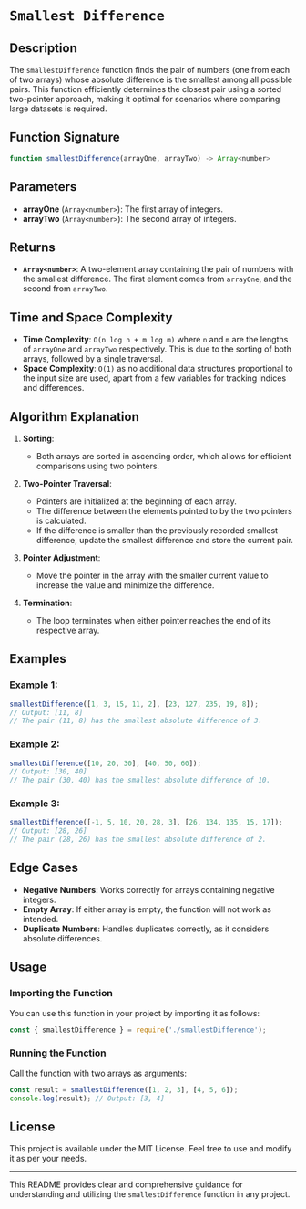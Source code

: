 # `Smallest Difference`

## Description

The `smallestDifference` function finds the pair of numbers (one from each of two arrays) whose absolute difference is the smallest among all possible pairs. This function efficiently determines the closest pair using a sorted two-pointer approach, making it optimal for scenarios where comparing large datasets is required.

## Function Signature

```javascript
function smallestDifference(arrayOne, arrayTwo) -> Array<number>
```

## Parameters

- **arrayOne** (`Array<number>`): The first array of integers.
- **arrayTwo** (`Array<number>`): The second array of integers.

## Returns

- **`Array<number>`**: A two-element array containing the pair of numbers with the smallest difference. The first element comes from `arrayOne`, and the second from `arrayTwo`.

## Time and Space Complexity

- **Time Complexity**: `O(n log n + m log m)` where `n` and `m` are the lengths of `arrayOne` and `arrayTwo` respectively. This is due to the sorting of both arrays, followed by a single traversal.
- **Space Complexity**: `O(1)` as no additional data structures proportional to the input size are used, apart from a few variables for tracking indices and differences.

## Algorithm Explanation

1. **Sorting**:
   - Both arrays are sorted in ascending order, which allows for efficient comparisons using two pointers.

2. **Two-Pointer Traversal**:
   - Pointers are initialized at the beginning of each array.
   - The difference between the elements pointed to by the two pointers is calculated.
   - If the difference is smaller than the previously recorded smallest difference, update the smallest difference and store the current pair.

3. **Pointer Adjustment**:
   - Move the pointer in the array with the smaller current value to increase the value and minimize the difference.

4. **Termination**:
   - The loop terminates when either pointer reaches the end of its respective array.

## Examples

### Example 1:
```javascript
smallestDifference([1, 3, 15, 11, 2], [23, 127, 235, 19, 8]);
// Output: [11, 8]
// The pair (11, 8) has the smallest absolute difference of 3.
```

### Example 2:
```javascript
smallestDifference([10, 20, 30], [40, 50, 60]);
// Output: [30, 40]
// The pair (30, 40) has the smallest absolute difference of 10.
```

### Example 3:
```javascript
smallestDifference([-1, 5, 10, 20, 28, 3], [26, 134, 135, 15, 17]);
// Output: [28, 26]
// The pair (28, 26) has the smallest absolute difference of 2.
```

## Edge Cases

- **Negative Numbers**: Works correctly for arrays containing negative integers.
- **Empty Array**: If either array is empty, the function will not work as intended.
- **Duplicate Numbers**: Handles duplicates correctly, as it considers absolute differences.

## Usage

### Importing the Function
You can use this function in your project by importing it as follows:
```javascript
const { smallestDifference } = require('./smallestDifference');
```

### Running the Function
Call the function with two arrays as arguments:
```javascript
const result = smallestDifference([1, 2, 3], [4, 5, 6]);
console.log(result); // Output: [3, 4]
```

## License

This project is available under the MIT License. Feel free to use and modify it as per your needs.

---

This README provides clear and comprehensive guidance for understanding and utilizing the `smallestDifference` function in any project.
